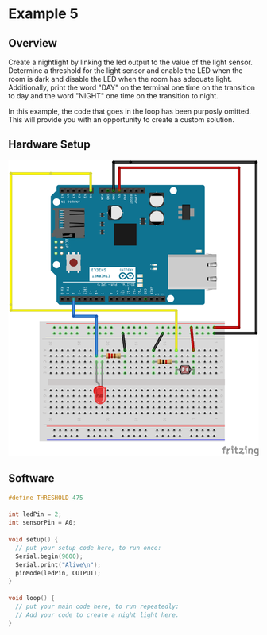 # Example 5

## Overview

Create a nightlight by linking the led output to the value of the
light sensor. Determine a threshold for the light sensor and enable the
LED when the room is dark and disable the LED when the room has
adequate light. Additionally, print the word "DAY" on the terminal one
time on the transition to day and the word "NIGHT" one time on the
transition to night.

In this example, the code that goes in the loop has been purposly
omitted. This will provide you with an opportunity to create a custom
solution.

## Hardware Setup

![Image of blank breadboard](image/nightlight_bb.png)

## Software

```c++
#define THRESHOLD 475

int ledPin = 2;
int sensorPin = A0;

void setup() {
  // put your setup code here, to run once:
  Serial.begin(9600); 
  Serial.print("Alive\n");
  pinMode(ledPin, OUTPUT);
}

void loop() {
  // put your main code here, to run repeatedly:
  // Add your code to create a night light here. 
}
```

